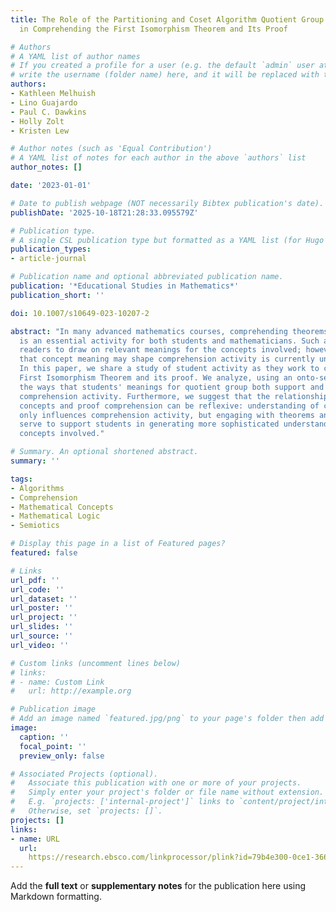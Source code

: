 ```yaml
---
title: The Role of the Partitioning and Coset Algorithm Quotient Group Partial Meanings
  in Comprehending the First Isomorphism Theorem and Its Proof

# Authors
# A YAML list of author names
# If you created a profile for a user (e.g. the default `admin` user at `content/authors/admin/`), 
# write the username (folder name) here, and it will be replaced with their full name and linked to their profile.
authors:
- Kathleen Melhuish
- Lino Guajardo
- Paul C. Dawkins
- Holly Zolt
- Kristen Lew

# Author notes (such as 'Equal Contribution')
# A YAML list of notes for each author in the above `authors` list
author_notes: []

date: '2023-01-01'

# Date to publish webpage (NOT necessarily Bibtex publication's date).
publishDate: '2025-10-18T21:28:33.095579Z'

# Publication type.
# A single CSL publication type but formatted as a YAML list (for Hugo requirements).
publication_types:
- article-journal

# Publication name and optional abbreviated publication name.
publication: '*Educational Studies in Mathematics*'
publication_short: ''

doi: 10.1007/s10649-023-10207-2

abstract: "In many advanced mathematics courses, comprehending theorems and proofs
  is an essential activity for both students and mathematicians. Such activity requires
  readers to draw on relevant meanings for the concepts involved; however, the ways
  that concept meaning may shape comprehension activity is currently undertheorized.
  In this paper, we share a study of student activity as they work to comprehend the
  First Isomorphism Theorem and its proof. We analyze, using an onto-semiotic lens,
  the ways that students' meanings for quotient group both support and constrain their
  comprehension activity. Furthermore, we suggest that the relationship between understanding
  concepts and proof comprehension can be reflexive: understanding of concepts not
  only influences comprehension activity, but engaging with theorems and proofs can
  serve to support students in generating more sophisticated understanding of the
  concepts involved."

# Summary. An optional shortened abstract.
summary: ''

tags:
- Algorithms
- Comprehension
- Mathematical Concepts
- Mathematical Logic
- Semiotics

# Display this page in a list of Featured pages?
featured: false

# Links
url_pdf: ''
url_code: ''
url_dataset: ''
url_poster: ''
url_project: ''
url_slides: ''
url_source: ''
url_video: ''

# Custom links (uncomment lines below)
# links:
# - name: Custom Link
#   url: http://example.org

# Publication image
# Add an image named `featured.jpg/png` to your page's folder then add a caption below.
image:
  caption: ''
  focal_point: ''
  preview_only: false

# Associated Projects (optional).
#   Associate this publication with one or more of your projects.
#   Simply enter your project's folder or file name without extension.
#   E.g. `projects: ['internal-project']` links to `content/project/internal-project/index.md`.
#   Otherwise, set `projects: []`.
projects: []
links:
- name: URL
  url: 
    https://research.ebsco.com/linkprocessor/plink?id=79b4e300-0ce1-3666-b6e2-4a38414cae9e
---
```


Add the **full text** or **supplementary notes** for the publication here using Markdown formatting.
